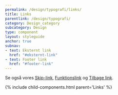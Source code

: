 ```yaml
---
permalink: /design/typografi/links/
title: Links
parentlink: /design/typografi/
category: Design_category
subcategory: Design
type: component
layout: styleguide
anchor: true
subnav:
- text: Eksternt link
  href: "#eksternt-link"
- text: Footer link
  href: "#footer-link"
---
```


Se også vores <a href="/komponenter/skip-link/">Skip-link</a>, <a href="/komponenter/funktionslink/">Funktionslink</a> og <a href="/komponenter/tilbage-link/">Tilbage link</a>.

{% include child-components.html parent='Links' %}
